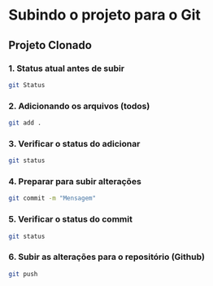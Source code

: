 # Subindo o projeto para o Git
## Projeto Clonado

### 1. Status atual antes de subir

```bash
git Status
```
### 2. Adicionando os arquivos (todos)

```bash
git add .
```
### 3. Verificar o status do adicionar

```bash
git status
```
### 4. Preparar para subir alterações

```bash
git commit -m "Mensagem"
```
### 5. Verificar o status do commit

```bash
git status
```
### 6. Subir as alterações para o repositório (Github)

```bash
git push
```